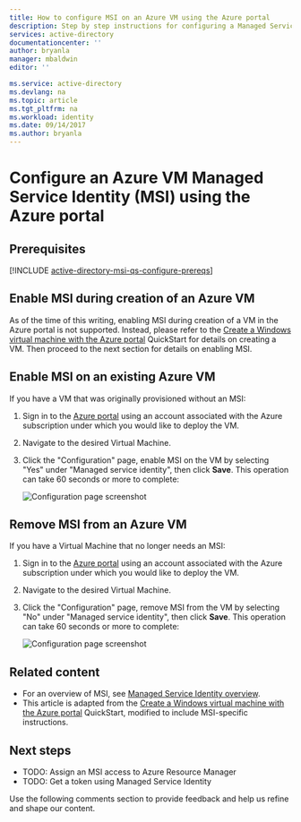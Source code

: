 ```yaml
---
title: How to configure MSI on an Azure VM using the Azure portal
description: Step by step instructions for configuring a Managed Service Identity (MSI) on an Azure VM, using the Azure portal.
services: active-directory
documentationcenter: ''
author: bryanla
manager: mbaldwin
editor: ''

ms.service: active-directory
ms.devlang: na
ms.topic: article
ms.tgt_pltfrm: na
ms.workload: identity
ms.date: 09/14/2017
ms.author: bryanla
---
```


# Configure an Azure VM Managed Service Identity (MSI) using the Azure portal

## Prerequisites

[!INCLUDE [active-directory-msi-qs-configure-prereqs](../../includes/active-directory-msi-qs-configure-prereqs.md)]

## Enable MSI during creation of an Azure VM

As of the time of this writing, enabling MSI during creation of a VM in the Azure portal is not supported. Instead, please refer to the [Create a Windows virtual machine with the Azure portal](../virtual-machines/windows/quick-create-portal.md#create-virtual-machine) QuickStart for details on creating a VM. Then proceed to the next section for details on enabling MSI.

## Enable MSI on an existing Azure VM

If you have a VM that was originally provisioned without an MSI:

1. Sign in to the [Azure portal](https://portal.azure.com) using an account associated with the Azure subscription under which you would like to deploy the VM.

2. Navigate to the desired Virtual Machine.

2. Click the "Configuration" page, enable MSI on the VM by selecting "Yes" under "Managed service identity", then click **Save**. This operation can take 60 seconds or more to complete:

   ![Configuration page screenshot](./media/active-directory-msi-qs-configure-portal-windows-vm/create-windows-vm-portal-configuration-blade.png)  

## Remove MSI from an Azure VM

If you have a Virtual Machine that no longer needs an MSI:

1. Sign in to the [Azure portal](https://portal.azure.com) using an account associated with the Azure subscription under which you would like to deploy the VM.

2. Navigate to the desired Virtual Machine.

3. Click the "Configuration" page, remove MSI from the VM by selecting "No" under "Managed service identity", then click **Save**. This operation can take 60 seconds or more to complete:

   ![Configuration page screenshot](./media/active-directory-msi-qs-configure-portal-windows-vm/create-windows-vm-portal-configuration-blade-disable.png)  

## Related content

- For an overview of MSI, see [Managed Service Identity overview](../active-directory/active-directory-msi-overview.md).
- This article is adapted from the [Create a Windows virtual machine with the Azure portal](../virtual-machines/windows/quick-create-portal.md) QuickStart, modified to include MSI-specific instructions. 

## Next steps

- TODO: Assign an MSI access to Azure Resource Manager
- TODO: Get a token using Managed Service Identity 

Use the following comments section to provide feedback and help us refine and shape our content.

<!--Reference style links IN USE -->
[AAD-App-Branding]: ./active-directory-branding-guidelines.md

<!--Image references-->
[AAD-Sign-In]: ./media/active-directory-devhowto-multi-tenant-overview/sign-in-with-microsoft-light.png
